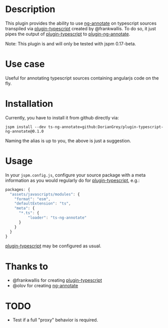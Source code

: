 # Description
This plugin provides the ability to use [ng-annotate](https://github.com/olov/ng-annotate) on typescript sources transpiled via [plugin-typescript](https://github.com/frankwallis/plugin-typescript) created by @frankwallis. To do so, it just pipes the output of [plugin-typescript](https://github.com/frankwallis/plugin-typescript) to [plugin-ng-annotate](https://github.com/DorianGrey/plugin-ng-annotate).

Note: This plugin is and will only be tested with jspm 0.17-beta.
# Use case
Useful for annotating typescript sources containing angularjs code on the fly.
# Installation
Currently, you have to install it from github directly via:

```jspm install --dev ts-ng-annotate=github:DorianGrey/plugin-typescript-ng-annotate@0.1.0```

Naming the alias is up to you, the above is just a suggestion.

# Usage
In your `jspm.config.js`, configure your source package with a meta information as you would regularly do for [plugin-typescript](https://github.com/frankwallis/plugin-typescript), e.g.:
```javascript
packages: {
  "assets/javascripts/modules": {
    "format": "esm",
    "defaultExtension": "ts",
    "meta": {
      "*.ts": {
          "loader": "ts-ng-annotate"
      }
    }
  }
}
```
[plugin-typescript](https://github.com/frankwallis/plugin-typescript) may be configured as usual.

# Thanks to
- @frankwallis for creating [plugin-typescript](https://github.com/frankwallis/plugin-typescript)
- @olov for creating [ng-annotate](https://github.com/olov/ng-annotate)

# TODO
- Test if a full "proxy" behavior is required.


